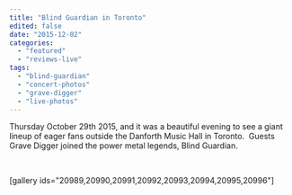 ```yaml
---
title: "Blind Guardian in Toronto"
edited: false
date: "2015-12-02"
categories:
  - "featured"
  - "reviews-live"
tags:
  - "blind-guardian"
  - "concert-photos"
  - "grave-digger"
  - "live-photos"
---
```


Thursday October 29th 2015, and it was a beautiful evening to see a giant lineup of eager fans outside the Danforth Music Hall in Toronto.  Guests Grave Digger joined the power metal legends, Blind Guardian.

 

\[gallery ids="20989,20990,20991,20992,20993,20994,20995,20996"\]
